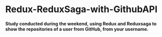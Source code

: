 # Redux-ReduxSaga-with-GithubAPI

<h4>Study conducted during the weekend, using Redux and Reduxsaga to show the repositories of a user from GitHub, from your username.</h4>
